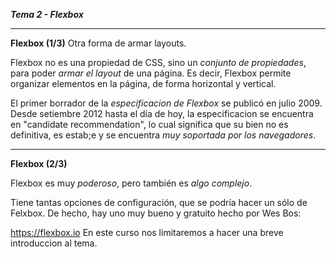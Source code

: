 ***Tema 2 - Flexbox***

----------------------------------------------------------------
**Flexbox (1/3)** Otra forma de armar layouts.

Flexbox no es una propiedad de CSS, sino un *conjunto de propiedades*, para poder *armar el layout* de una página. Es decir, Flexbox permite organizar elementos en la página, de forma horizontal y vertical.

El primer borrador de la *especificacion de Flexbox* se publicó en julio 2009. Desde setiembre 2012 hasta el día de hoy, la especificacion se encuentra en "candidate recommendation", lo cual significa que su bien no es definitiva, es estab;e y se encuentra *muy soportada por los navegadores*.

----------------------------------------------------------------
**Flexbox (2/3)**

Flexbox es muy *poderoso*, pero también es *algo complejo*.

Tiene tantas opciones de configuración, que se podría hacer un sólo de Felxbox. De hecho, hay uno muy bueno y gratuito hecho por Wes Bos:

https://flexbox.io En este curso nos limitaremos a hacer una breve introduccion al tema.



